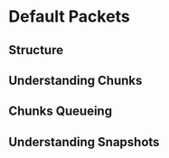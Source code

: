 # Default Packets

## Structure

## Understanding Chunks

## Chunks Queueing

## Understanding Snapshots